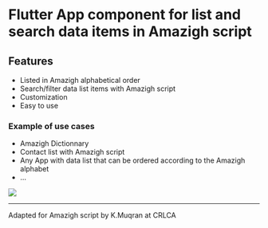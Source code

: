# Flutter App component for list and search data items in Amazigh script



## Features
- Listed in Amazigh alphabetical order
- Search/filter  data list items with Amazigh script
- Customization 
- Easy to use

### Example of use cases
- Amazigh Dictionnary 
- Contact list  with Amazigh script
- Any App with data list that can be ordered according to the Amazigh alphabet
- ...

![](https://github.com/ericferreira1992/alphabet-search-view/raw/main/demo.gif)

---------------------------
Adapted for Amazigh script by K.Muqran at CRLCA
